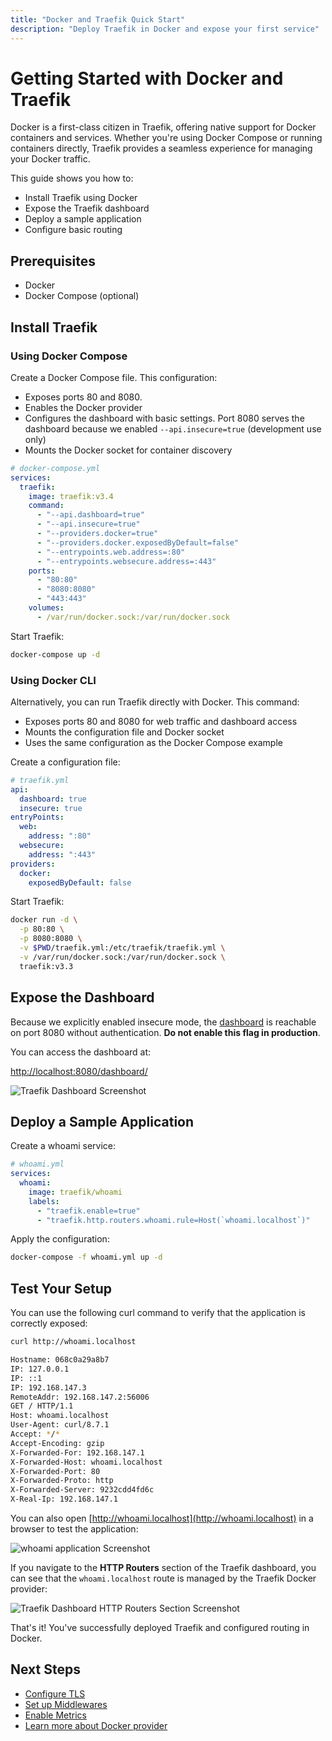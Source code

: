 ```yaml
---
title: "Docker and Traefik Quick Start"
description: "Deploy Traefik in Docker and expose your first service"
---
```


# Getting Started with Docker and Traefik

Docker is a first-class citizen in Traefik, offering native support for Docker containers and services. Whether you're using Docker Compose or running containers directly, Traefik provides a seamless experience for managing your Docker traffic.

This guide shows you how to:

- Install Traefik using Docker
- Expose the Traefik dashboard
- Deploy a sample application
- Configure basic routing

## Prerequisites

- Docker 
- Docker Compose (optional)

## Install Traefik

### Using Docker Compose

Create a Docker Compose file. This configuration:

- Exposes ports 80 and 8080. 
- Enables the Docker provider
- Configures the dashboard with basic settings. Port 8080 serves the dashboard because we enabled `--api.insecure=true` (development use only)
- Mounts the Docker socket for container discovery

```yaml
# docker-compose.yml
services:
  traefik:
    image: traefik:v3.4
    command:
      - "--api.dashboard=true"
      - "--api.insecure=true"
      - "--providers.docker=true"
      - "--providers.docker.exposedByDefault=false"
      - "--entrypoints.web.address=:80"
      - "--entrypoints.websecure.address=:443"
    ports:
      - "80:80"
      - "8080:8080"
      - "443:443"
    volumes:
      - /var/run/docker.sock:/var/run/docker.sock
```

Start Traefik:

```bash
docker-compose up -d
```

### Using Docker CLI

Alternatively, you can run Traefik directly with Docker. This command:

- Exposes ports 80 and 8080 for web traffic and dashboard access
- Mounts the configuration file and Docker socket
- Uses the same configuration as the Docker Compose example

Create a configuration file:

```yaml
# traefik.yml
api:
  dashboard: true
  insecure: true
entryPoints:
  web:
    address: ":80"
  websecure:
    address: ":443"
providers:
  docker:
    exposedByDefault: false
```

Start Traefik:

```bash
docker run -d \
  -p 80:80 \
  -p 8080:8080 \
  -v $PWD/traefik.yml:/etc/traefik/traefik.yml \
  -v /var/run/docker.sock:/var/run/docker.sock \
  traefik:v3.3
```

## Expose the Dashboard

Because we explicitly enabled insecure mode, the [dashboard](../reference/install-configuration/api-dashboard.md) is reachable on port 8080 without authentication. **Do not enable this flag in production**.

You can access the dashboard at:

[http://localhost:8080/dashboard/](http://localhost:8080/dashboard/)

![Traefik Dashboard Screenshot](../assets/img/getting-started/traefik-dashboard.png)

## Deploy a Sample Application

Create a whoami service:

```yaml
# whoami.yml
services:
  whoami:
    image: traefik/whoami
    labels:
      - "traefik.enable=true"
      - "traefik.http.routers.whoami.rule=Host(`whoami.localhost`)"
```

Apply the configuration:

```bash
docker-compose -f whoami.yml up -d
```

## Test Your Setup

You can use the following curl command to verify that the application is correctly exposed:

```bash
curl http://whoami.localhost

Hostname: 068c0a29a8b7
IP: 127.0.0.1
IP: ::1
IP: 192.168.147.3
RemoteAddr: 192.168.147.2:56006
GET / HTTP/1.1
Host: whoami.localhost
User-Agent: curl/8.7.1
Accept: */*
Accept-Encoding: gzip
X-Forwarded-For: 192.168.147.1
X-Forwarded-Host: whoami.localhost
X-Forwarded-Port: 80
X-Forwarded-Proto: http
X-Forwarded-Server: 9232cdd4fd6c
X-Real-Ip: 192.168.147.1
```

You can also open [http://whoami.localhost](http://whoami.localhost) in a browser to test the application:

![whoami application Screenshot](../assets/img/getting-started/whoami-localhost.png)

If you navigate to the **HTTP Routers** section of the Traefik dashboard, you can see that the `whoami.localhost` route is managed by the Traefik Docker provider:

![Traefik Dashboard HTTP Routers Section Screenshot](../assets/img/getting-started/docker-router.png)

That's it! You've successfully deployed Traefik and configured routing in Docker.

## Next Steps

- [Configure TLS](../reference/routing-configuration/http/tls/overview.md)
- [Set up Middlewares](../reference/routing-configuration/http/middlewares/overview.md)
- [Enable Metrics](../reference/install-configuration/observability/metrics.md)
- [Learn more about Docker provider](../reference/install-configuration/providers/docker.md)
